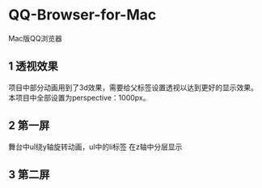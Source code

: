 # QQ-Browser-for-Mac
Mac版QQ浏览器

## 1 透视效果
项目中部分动画用到了3d效果，需要给父标签设置透视以达到更好的显示效果。本项目中全部设置为perspective：1000px。

## 2 第一屏
舞台中ul绕y轴旋转动画，ul中的li标签 在z轴中分层显示

## 3 第二屏

